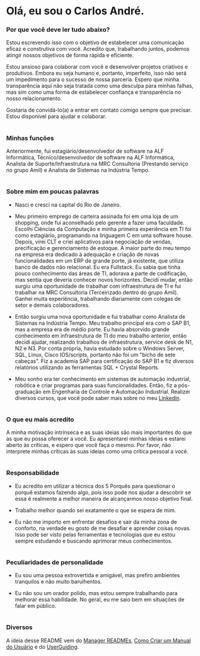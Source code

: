 # Olá, eu sou o Carlos André.

### Por que você deve ler tudo abaixo?

Estou escrevendo isso com o objetivo de estabelecer uma comunicação eficaz e construtiva com você. Acredito que, trabalhando juntos, podemos atingir nossos objetivos de forma rápida e eficiente.

Estou ansioso para colaborar com você e desenvolver projetos criativos e produtivos. Embora eu seja humano e, portanto, imperfeito, isso não será um impedimento para o sucesso de nossa parceria. Espero que minha transparência aqui não seja tratada como uma desculpa para minhas falhas, mas sim como uma forma de estabelecer confiança e transparência no nosso relacionamento.

Gostaria de convidá-lo(a) a entrar em contato comigo sempre que precisar. Estou disponível para ajudar e colaborar.

#

### Minhas funções

Anteriormente, fui estagiário/desenvolvedor de software na ALF Informática, Técnico/desenvolvedor de software na ALF Informática, Analista de Suporte/Infraestrutura na MRC Consultoria (Prestando serviço no grupo Amil) e Analista de Sistemas na Indústria Tempo.

#

### Sobre mim em poucas palavras

- Nasci e cresci na capital do Rio de Janeiro.

- Meu primeiro emprego de carteira assinada foi em uma loja de um shopping, onde fui aconselhado pelo gerente a fazer uma faculdade. Escolhi Ciências da Computação e minha primeira experiência em TI foi como estagiário, programando na linguagem C em uma software house. Depois, virei CLT e criei aplicativos para negociação de vendas, precificação e gerenciamento de estoque. A maior parte do meu tempo na empresa era dedicado à adequação e criação de novas funcionalidades em um ERP de grande porte, já existente, que utiliza banco de dados não relacional. Eu era Fullstack.
Eu sabia que tinha pouco conhecimento das áreas de TI, adorava a parte de codificação, mas sentia que deveria conhecer novos horizontes. Decidi mudar, então surgiu uma oportunidade de trabalhar com infraestrutura de TI e fui trabalhar na MRC Consultoria (Terceirizado dentro do grupo Amil). Ganhei muita experiência, trabalhando diariamente com colegas de setor e demais colaboradores.

- Então surgiu uma nova oportunidade e fui trabalhar como Analista de Sistemas na Indústria Tempo. Meu trabalho principal era com o SAP B1, mas a empresa era de médio porte. Eu havia absorvido grande conhecimento em infraestrutura de TI do meu trabalho anterior, então decidi ajudar, realizando trabalhos de infraestrutura, service desk de N1, N2 e N3. Por conta própria, havia estudado sobre o Windows Server, SQL, Linux, Cisco IOS/scripts, portanto não foi um "bicho de sete cabeças". Fiz a academia SAP para certificação do SAP B1 e fiz diversos relatórios utilizando as ferramentas SQL + Crystal Reports.

- Meu sonho era ter conhecimento em sistemas de automação industrial, robótica e criar programas para suas funcionalidades. Então, fiz a pós-graduação em Engenharia de Controle e Automação Industrial. Realizei diversos cursos, que você pode saber mais sobre no meu [Linkedin](https://www.linkedin.com/in/carlos-andr%C3%A9-moraes-da-silva-a4199122/).

#

### O que eu mais acredito

A minha motivação intrínseca e as suas ideias são mais importantes do que as que eu possa oferecer a você. Eu apresentarei minhas ideias e estarei aberto às críticas, e espero que você faça o mesmo. Por favor, não interprete minhas críticas às suas ideias como uma crítica pessoal a você.

#

### Responsabilidade

- Eu acredito em utilizar a técnica dos 5 Porquês para questionar o porquê estamos fazendo algo, pois isso pode nos ajudar a descobrir se essa é realmente a melhor maneira de alcançarmos nosso objetivo final.

- Trabalho melhor quando sei exatamente o que se espera de mim.

- Eu não me importo em enfrentar desafios e sair da minha zona de conforto, na verdade eu gosto de me desafiar e aprender coisas novas. Isso pode ser visto pelas ferramentas e tecnologias que eu estou sempre estudando e buscando aprimorar meus conhecimentos.

#

### Peculiaridades de personalidade

- Eu sou uma pessoa extrovertida e amigável, mas prefiro ambientes tranquilos e não muito barulhentos.

-  Eu não sou um orador polido, mas estou sempre trabalhando para melhorar essa habilidade. No geral, eu me saio bem em situações de falar em público.

#

### Diversos

A ideia desse README vem do [Manager READMEs](https://hackernoon.com/12-manager-readmes-from-silicon-valleys-top-tech-companies-26588a660afe), [Como Criar um Manual do Usuário](https://pt.wikihow.com/Criar-um-Manual-do-Usu%C3%A1rio) e do [UserGuiding](https://userguiding.com/pt-br/blog/o-melhor-software-de-criacao-de-manuais-do-usuario-interativos/).
